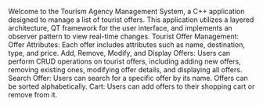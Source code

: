 Welcome to the Tourism Agency Management System, a C++ application designed to manage a list of tourist offers. This application utilizes a layered architecture, QT framework for the user interface, and implements an observer pattern to view real-time changes.
Tourist Offer Management:
Offer Attributes: 
Each offer includes attributes such as name, destination, type, and price.
Add, Remove, Modify, and Display Offers:
Users can perform CRUD operations on tourist offers, including adding new offers, removing existing ones, modifying offer details, and displaying all offers.
Search Offer:
Users can search for a specific offer by its name.
Offers can be sorted alphabetically.
Cart: Users can add offers to their shopping cart or remove from it.
